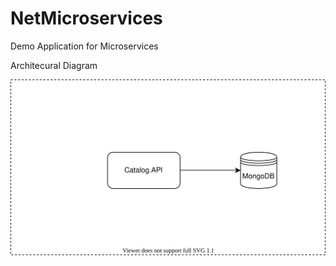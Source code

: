 # NetMicroservices
Demo Application for Microservices

Architecural Diagram

![Alt](ArchitectureDiagram.svg)
